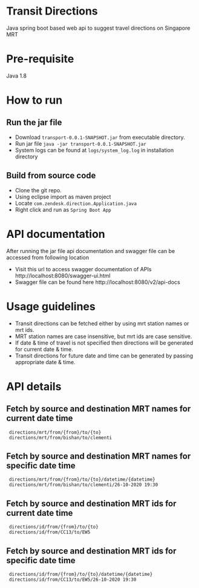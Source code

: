 # Transit Directions
Java spring boot based web api to suggest travel directions on Singapore MRT

# Pre-requisite
Java 1.8

# How to run
## Run the jar file
- Download `transport-0.0.1-SNAPSHOT.jar` from executable directory.
- Run jar file `java -jar transport-0.0.1-SNAPSHOT.jar`
- System logs can be found at `logs/system_log.log` in installation directory
## Build from source code
- Clone the git repo.
- Using eclipse import as maven project
- Locate `com.zendesk.direction.Application.java` 
- Right click and run as `Spring Boot App`

# API documentation
  After running the jar file api documentation and swagger file can be accessed from following location
- Visit this url to access swagger documentation of APIs
  http://localhost:8080/swagger-ui.html
- Swagger file can be found here
  http://localhost:8080/v2/api-docs
  
# Usage guidelines
- Transit directions can be fetched either by using mrt station names or mrt ids.
- MRT station names are case insensitive, but mrt ids are case sensitive.
- If date & time of travel is not specified then directions will be generated for current date & time.
- Transit directions for future date and time can be generated by passing appropriate date & time.

# API details 
## Fetch by source and destination MRT names for current date time
     directions/mrt/from/{from}/to/{to}
     directions/mrt/from/bishan/to/clementi
## Fetch by source and destination MRT names for specific date time 
     directions/mrt/from/{from}/to/{to}/datetime/{datetime}
     directions/mrt/from/bishan/to/clementi/26-10-2020 19:30
## Fetch by source and destination MRT ids for current date time
     directions/id/from/{from}/to/{to}
     directions/id/from/CC13/to/EW5
## Fetch by source and destination MRT ids for specific date time 
     directions/id/from/{from}/to/{to}/datetime/{datetime}
     directions/id/from/CC13/to/EW5/26-10-2020 19:30   
  
